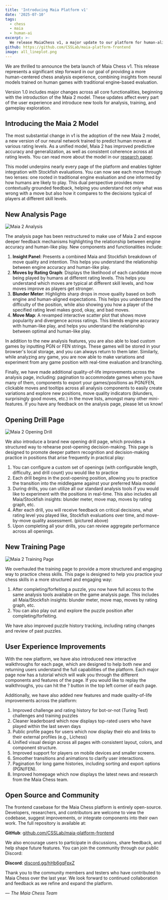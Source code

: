 ```yaml
---
title: 'Introducing Maia Platform v1'
date: '2025-07-10'
tags:
  - chess
  - maia
  - human-ai
excerpt: >-
  We release MaiaChess v1, a major update to our platform for human-aligned chess analysis. Powered by the new Maia 2 model, the platform combines neural predictions with engine insights to provide detailed, rating-aware feedback on games, drills, and puzzles.
github: https://github.com/CSSLab/maia-platform-frontend
image: all_lineplot.png
---
```


We are thrilled to announce the beta launch of Maia Chess v1. This release represents a significant step forward in our goal of providing a more human-centered chess analysis experience, combining insights from neural models trained on human games with traditional engine-based evaluation.

Version 1.0 includes major changes across all core functionalities, beginning with the introduction of the Maia 2 model. These updates affect every part of the user experience and introduce new tools for analysis, training, and gameplay exploration.

## Introducing the Maia 2 Model

The most substantial change in v1 is the adoption of the new Maia 2 model, a new version of our neural network trained to predict human moves at various rating levels. As a unified model, Maia 2 has improved predictive accuracy and generalization, as well as consistent coherence across all rating levels. You can read more about the model in our [research paper](https://arxiv.org/abs/2409.20553).

This model underpins nearly every page of the platform and enables tighter integration with Stockfish evaluations. You can now see each move through two lenses: one rooted in traditional engine evaluation and one informed by how humans are likely to play. This dual perspective provides more contextually grounded feedback, helping you understand not only what was wrong with a move but also how it compares to the decisions typical of players at different skill levels.

## New Analysis Page

![Maia 2 Analysis](/blog/platform-v1/analysis.png)

The analysis page has been restructured to make use of Maia 2 and expose deeper feedback mechanisms highlighting the relationship between engine accuracy and human-like play. New components and functionalities include:

1. **Insight Panel**: Presents a combined Maia and Stockfish breakdown of move quality and intention. This helps you understand the relationship between engine accuracy and human-like play.
2. **Moves by Rating Graph**: Displays the likelihood of each candidate move being played by humans at different rating levels. This helps you understand which moves are typical at different skill levels, and how moves improve as players get stronger.
3. **Blunder Meter**: Highlights sharp drops in move quality based on both engine and human-aligned expectations. This helps you understand the difficulty of the position, while also showing you how a player of the specified rating level makes good, okay, and bad moves.
4. **Move Map**: A revamped interactive scatter plot that shows move popularity and divergence across ratings. This blends engine accuracy with human-like play, and helps you understand the relationship between optimal and human-like play.

In addition to the new analysis features, you are also able to load custom games by inputting PGN or FEN strings. These games will be stored in your browser's local storage, and you can always return to them later. Similarly, while analyzing any game, you are now able to make variations and experiment from any game position with real-time evaluation and branching.

Finally, we have made additional quality-of-life improvements across the analysis page, including: pagination to accommodate games when you have many of them, components to export your games/positions as PGN/FEN, clickable moves and tooltips across all analysis components to easily create variations and explore new positions, move quality indicators (blunders, surprisingly good moves, etc.) in the move lists, amongst many other mini-features. If you have any feedback on the analysis page, please let us know!

## Opening Drill Page

![Maia 2 Opening Drill](/blog/platform-v1/opening-drill.png)

We also introduce a brand new opening drill page, which provides a structured way to rehearse post-opening decision-making. This page is designed to promote deeper pattern recognition and decision-making practice in positions that arise frequently in practical play:

1. You can configure a custom set of openings (with configurable length, difficulty, and drill count) you would like to practice
2. Each drill begins in the post-opening position, allowing you to practice the transition into the middlegame against your preferred Maia model
3. During drills, you can utilize all our standard analysis tools if you would like to experiment with the positions in real-time. This also includes all Maia/Stockfish insights: blunder meter, move map, moves by rating graph, etc.
4. After each drill, you will receive feedback on critical decisions, what rating level you played like, Stockfish evaluations over time, and move-by-move quality assessment. (pictured above)
5. Upon completing all your drills, you can review aggregate performance across all openings.

## New Training Page

![Maia 2 Training Page](/blog/platform-v1/training.png)

We overhauled the training page to provide a more structured and engaging way to practice chess skills. This page is designed to help you practice your chess skills in a more structured and engaging way:

1. After completing/forfeiting a puzzle, you now have full access to the same analysis tools available on the game analysis page. This includes all Maia/Stockfish insights: blunder meter, move map, moves by rating graph, etc.
2. You can also play out and explore the puzzle position after completing/forfeiting.

We have also improved puzzle history tracking, including rating changes and review of past puzzles.

## User Experience Improvements

With the new platform, we have also introduced new interactive walkthroughs for each page, which are designed to help both new and returning users understand the full capabilities of the platform. Each major page now has a tutorial which will walk you through the different components and features of the page. If you would like to replay the walkthroughs, you can hit the ? button in the top left corner of each page.

Additionally, we have also added new features and made quality-of-life improvements across the platform:

1. Improved challenge and rating history for bot-or-not (Turing Test) challenges and training puzzles
2. Cleaner leaderboard which now displays top-rated users who have played within the last seven days
3. Public profile pages for users which now display their elo and links to their external profiles (e.g., Lichess)
4. Unified visual design across all pages with consistent layout, colors, and component structure.
5. Improved support for players on mobile devices and smaller screens.
6. Smoother transitions and animations to clarify user interactions.
7. Pagination for long game histories, including sorting and export options (PGN/FEN).
8. Improved homepage which now displays the latest news and research from the Maia Chess team.

## Open Source and Community

The frontend casebase for the Maia Chess platform is entirely open-source. Developers, researchers, and contributors are welcome to view the codebase, suggest improvements, or integrate components into their own work. The full repository is available at:

**GitHub**: [github.com/CSSLab/maia-platform-frontend](https://github.com/CSSLab/maia-platform-frontend)

We also encourage users to participate in discussions, share feedback, and help shape future features. You can join the community through our public Discord:

**Discord**: [discord.gg/hHb6gqFpxZ](https://discord.gg/hHb6gqFpxZ)

Thank you to the community members and testers who have contributed to Maia Chess over the last year. We look forward to continued collaboration and feedback as we refine and expand the platform.

—
_The Maia Chess Team_
